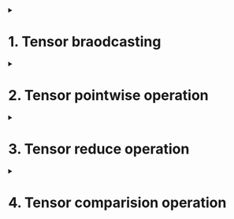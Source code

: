 <details>
<summary><h1>1. Tensor braodcasting</h1></summary>

Tensor math operation includes:
- Pointwise Ops
- Reduction Ops
- Comparison Ops
- Spectral Ops
- Basic Linear Algeria Subprograms and Linear Algeria Package operation
- Other Ops

## 1.1 Tensor broadcast
### 1.1 Same size tensor calculation
```python
t1=torch.arange(3) #tensor([0,1,2])

t1+t1 #tensor([0,2,4])
```

### 1.2 Different size tensor calculation
#### 1.2.1 scalar and tensor
```python
t1+1  #tensor([1,2,3])
```
#### 1.2.2 Same dimension, different size tensors calculation
```python
t2.shape  #torch.size([3,4])

t3 = torch.zeros(3,4,5)

t21=torch.ones(1,4)
# t21 and t2 are same dimension, different size. t21 and t2 can broadcast and calculate
```
> [!IMPORTANT]
> Same diemsion
> One variable is same
> The other variable is different, but one equals 1

3-d tensor baordcast
```python
t3 = torch.zeros(3,4,5)
t31 = torch.ones(3,4,1)

t3 + t31
```
#### 1.2.3 Different dimension tensors
Change the different dienmsion tensors to same dimensions
```python
t2=torch.arange(4).reshape(2,2)

t3=torch.zeros(3,2,2)

t2+t3 # increase t2 dimension to (1,2,2)
```

</details>

<details>
<summary><h1>2. Tensor pointwise operation</h1></summary>
Tensor math operations
| Function  | Description |
| ------------- | ------------- |
| torch.add(t1, t2)  | t1+t2  |
| torch.subtract(t1, t2)  | t1-t2  |
| torch.multiply(t1, t2)  | t1*t2  |
| torch.divide(t1, t2)  | t1/t2  |

| Function  | Description |
| ------------- | ------------- |
| torch.abs(t)  | absolute value  |
| torch.ceil(t)  | ceiling  |
| torch.floor(t)  | floor  |
| torch.round(t)  | round  |
| torch.neg(t)  | opposite  |
> [!IMPORTANT]
> Above function will not change original tensor but will get a new object.
> If you want to update original tensor, use t.abs_(), t.neg_(), t.exp_()


| Math operation function  | formula | description |
| ------------- | ------------- |
| torch.exp(t)  |   |   |
| torch.expm1(t)  |   |   |
| torch.exp2(t)  |   |   |
| torch.pow(t,n)  |   |   |
| torch.sqrt(t)  |   |   |
| torch.square(t)  |   |   |
| torch.log10(t)  |   |   |
| torch.log(t)  |   |   |
| torch.log2(t)  |   |   |
| torch.log1p(t)  |   |   |

> [!IMPORTANT]
> torch.pow(2,2) # wrong
> torch.pow(torch.tensor(2),2) # correct

### 1.3 Sorting
```python
t = torch.tensor([1,3,2])

torch.sort(t)
```

</details>

<details>
<summary><h1>3. Tensor reduce operation</h1></summary>

Tensor statistical analysis function
| First Header  | Second Header |
| ------------- | ------------- |
| torch.mean(t)  | Content Cell  |
| torch.var(t)  | Content Cell  |
| torch.std(t)  | Content Cell  |
| torch.var_mean(t)  | Content Cell  |
| torch.max(t)  | Content Cell  |
| torch.argmax(t)  | Content Cell  |
| torch.min(t)  | Content Cell  |
| torch.argmin(t)  | Content Cell  |
| torch.median(t)  | Content Cell  |
| torch.sum(t)  | Content Cell  |
| torch.logsumexp(t)  | Content Cell  |
| torch.prod(t)  | Content Cell  |
| torch.dist(t1,t2)  | Content Cell  |
| torch.topk(t)  | Content Cell  |

</details>


<details>
<summary><h1>4. Tensor comparision operation</h1></summary>

| First Header  | Second Header |
| ------------- | ------------- |
| torch.eq(t1,t2)  | Content Cell  |
| torch.equal(t1,t2)  | Content Cell  |
| torch.gt(t1,t2)  | Content Cell  |
| torch.lt(t1,t2)  | Content Cell  |
| torch.ge(t1,t2)  | Content Cell  |
| torch.le(t1,t2)  | Content Cell  |
| torch.ne(t1,t2)  | Content Cell  |


</details>
